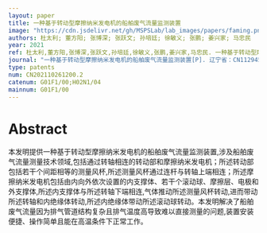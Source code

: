 ```yaml
---
layout: paper
title: 一种基于转动型摩擦纳米发电机的船舶废气流量监测装置
image: "https://cdn.jsdelivr.net/gh/MSPSLab/lab_images/papers/faming.png"
authors: 杜太利; 董方阳; 张博深; 张跃文; 孙培廷; 徐敏义; 张鹏; 姜兴家; 马忠民
year: 2021
ref: 杜太利,董方阳,张博深,张跃文,孙培廷,徐敏义,张鹏,姜兴家,马忠民. 一种基于转动型摩擦纳米发电机的船舶废气流量监测装置[P]. 辽宁省：CN112945315A,2021-06-11
journal: "一种基于转动型摩擦纳米发电机的船舶废气流量监测装置[P]. 辽宁省：CN112945315A,2021-06-11"
type: patents
num: CN202110261200.2
catenum: G01F1/00;H02N1/04
mainnum: G01F1/00
---
```


# Abstract

本发明提供一种基于转动型摩擦纳米发电机的船舶废气流量监测装置,涉及船舶废气流量测量技术领域,包括通过转轴相连的转动部和摩擦纳米发电机；所述转动部包括若干个间距相等的测量风杯,所述测量风杯通过连杆与转轴上端相连；所述摩擦纳米发电机包括由内向外依次设置的内支撑体、若干个滚动球、摩擦层、电极和外支撑体,所述内支撑体与所述转轴下端相连,气体推动所述测量风杯转动,进而带动所述转轴和内绝缘体转动,所述内绝缘体带动所述滚动球转动。本发明解决了船舶废气流量因为排气管道结构复杂且排气温度高导致难以直接测量的问题,装置安装便捷、操作简单且能在高温条件下正常工作。